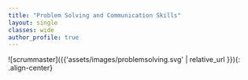 ```yaml
---
title: "Problem Solving and Communication Skills"
layout: single
classes: wide
author_profile: true
---
```


![scrummaster]({{'assets/images/problemsolving.svg' | relative_url }}){: .align-center}
